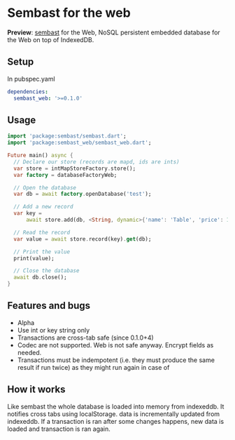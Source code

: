 # Sembast for the web

**Preview**: [sembast](https://pub.dev/packages/sembast) for the Web, NoSQL persistent embedded database for the Web on top of IndexedDB.

## Setup

In pubspec.yaml

```yaml
dependencies:
  sembast_web: '>=0.1.0'
```

## Usage

```dart
import 'package:sembast/sembast.dart';
import 'package:sembast_web/sembast_web.dart';

Future main() async {
  // Declare our store (records are mapd, ids are ints)
  var store = intMapStoreFactory.store();
  var factory = databaseFactoryWeb;

  // Open the database
  var db = await factory.openDatabase('test');

  // Add a new record
  var key =
      await store.add(db, <String, dynamic>{'name': 'Table', 'price': 15});

  // Read the record
  var value = await store.record(key).get(db);

  // Print the value
  print(value);

  // Close the database
  await db.close();
}
```

## Features and bugs

* Alpha
* Use int or key string only
* Transactions are cross-tab safe (since 0.1.0+4)
* Codec are not supported. Web is not safe anyway. Encrypt fields as needed.
* Transactions must be indempotent (i.e. they must produce the same result if run twice) as they might run again in case of

## How it works

Like sembast the whole database is loaded into memory from indexeddb. It notifies cross tabs
using localStorage. data is incrementally updated from indexeddb. If a transaction is ran after
some changes happens, new data is loaded and transaction is ran again.
